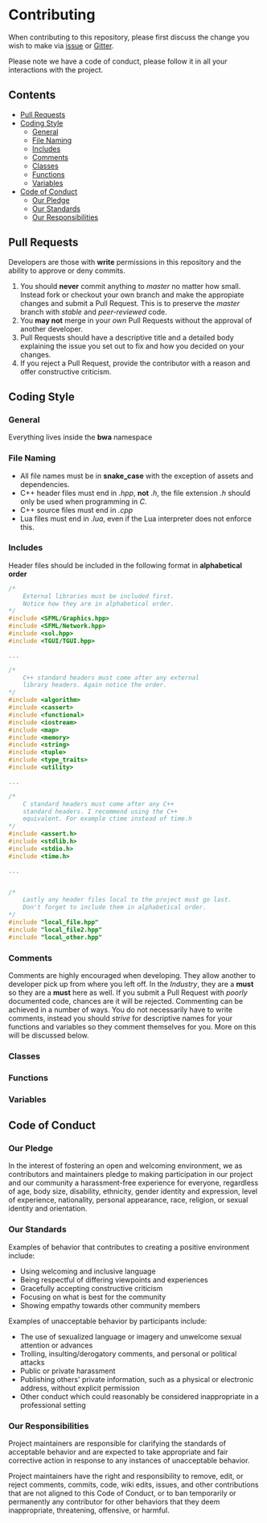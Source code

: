 # Contributing

When contributing to this repository, please first discuss the change you wish to make via
[issue](https://github.com/hanselrd/bubble-warrior-adventures/issues) or
[Gitter](https://gitter.im/bubble-warrior-adventures/Lobby). 

Please note we have a code of conduct, please follow it in all your interactions with the project.

## Contents
- [Pull Requests](#pull-requests)
- [Coding Style](#coding-style)
    - [General](#general)
    - [File Naming](#file-naming)
    - [Includes](#includes)
    - [Comments](#comments)
    - [Classes](#classes)
    - [Functions](#functions)
    - [Variables](#variables)
- [Code of Conduct](#code-of-conduct)
    - [Our Pledge](#our-pledge)
    - [Our Standards](#our-standards)
    - [Our Responsibilities](#our-responsibilities)

## Pull Requests

Developers are those with **write** permissions in this repository and the
ability to approve or deny commits.

1. You should **never** commit anything to *master* no matter how small.
    Instead fork or checkout your own branch and make the appropiate changes and
    submit a Pull Request. This is to preserve the *master* branch
    with *stable* and *peer-reviewed* code.
2. You **may not** merge in your *own* Pull Requests without the approval of another developer.
3. Pull Requests should have a descriptive title and a detailed body explaining
    the issue you set out to fix and how you decided on your changes.
4. If you reject a Pull Request, provide the contributor with a reason and
    offer constructive criticism.

## Coding Style

### General

Everything lives inside the **bwa** namespace

### File Naming

* All file names must be in **snake_case** with the exception of assets and dependencies.
* C++ header files must end in *.hpp*, **not** *.h*, the file extension *.h* should only
    be used when programming in *C*.
* C++ source files must end in *.cpp*
* Lua files must end in *.lua*, even if the Lua interpreter does not enforce this.

### Includes

Header files should be included in the following format in **alphabetical order**
```cpp
/*
    External libraries must be included first.
    Notice how they are in alphabetical order.
*/
#include <SFML/Graphics.hpp>
#include <SFML/Network.hpp>
#include <sol.hpp>
#include <TGUI/TGUI.hpp>

...

/*
    C++ standard headers must come after any external
    library headers. Again notice the order.
*/
#include <algorithm>
#include <cassert>
#include <functional>
#include <iostream>
#include <map>
#include <memory>
#include <string>
#include <tuple>
#include <type_traits>
#include <utility>

...

/*
    C standard headers must come after any C++
    standard headers. I recommend using the C++
    equivalent. For example ctime instead of time.h
*/
#include <assert.h>
#include <stdlib.h>
#include <stdio.h>
#include <time.h>

...


/*
    Lastly any header files local to the project must go last.
    Don't forget to include them in alphabetical order.
*/
#include "local_file.hpp"
#include "local_file2.hpp"
#include "local_other.hpp"
```

### Comments

Comments are highly encouraged when developing.
They allow another to developer pick up from where you left off. In the *Industry*,
they are a **must** so they are a **must** here as well. If you submit a
Pull Request with *poorly* documented code, chances are it will be rejected.
Commenting can be achieved in a number of ways. You do not necessarily have
to write comments, instead you should *strive* for descriptive names for your
functions and variables so they comment themselves for you. More on this will be
discussed below.

### Classes
### Functions
### Variables

## Code of Conduct

### Our Pledge

In the interest of fostering an open and welcoming environment, we as
contributors and maintainers pledge to making participation in our project and
our community a harassment-free experience for everyone, regardless of age, body
size, disability, ethnicity, gender identity and expression, level of experience,
nationality, personal appearance, race, religion, or sexual identity and
orientation.

### Our Standards

Examples of behavior that contributes to creating a positive environment
include:

* Using welcoming and inclusive language
* Being respectful of differing viewpoints and experiences
* Gracefully accepting constructive criticism
* Focusing on what is best for the community
* Showing empathy towards other community members

Examples of unacceptable behavior by participants include:

* The use of sexualized language or imagery and unwelcome sexual attention or
advances
* Trolling, insulting/derogatory comments, and personal or political attacks
* Public or private harassment
* Publishing others' private information, such as a physical or electronic
  address, without explicit permission
* Other conduct which could reasonably be considered inappropriate in a
  professional setting

### Our Responsibilities

Project maintainers are responsible for clarifying the standards of acceptable
behavior and are expected to take appropriate and fair corrective action in
response to any instances of unacceptable behavior.

Project maintainers have the right and responsibility to remove, edit, or
reject comments, commits, code, wiki edits, issues, and other contributions
that are not aligned to this Code of Conduct, or to ban temporarily or
permanently any contributor for other behaviors that they deem inappropriate,
threatening, offensive, or harmful.
